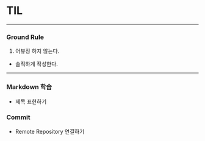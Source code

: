 # TIL

---
### Ground Rule

1.  어뷰징 하지 않는다.
   - 솔직하게 작성한다.


---

### Markdown 학습
   - 제목 표현하기

### Commit
   - Remote Repository 연결하기